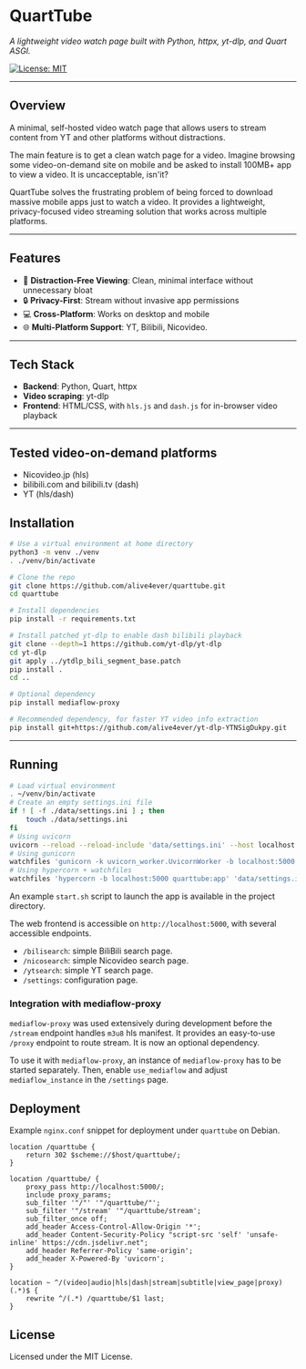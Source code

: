 # QuartTube

*A lightweight video watch page built with Python, httpx, yt-dlp, and Quart ASGI.*

[![License: MIT](https://img.shields.io/badge/License-MIT-yellow.svg)](https://opensource.org/licenses/MIT)

---

## Overview

A minimal, self-hosted video watch page that allows users to stream content from YT and other platforms without distractions.

The main feature is to get a clean watch page for a video. Imagine browsing some video-on-demand site on mobile and be asked to install 100MB+ app to view a video. It is uncacceptable, isn'it?

QuartTube solves the frustrating problem of being forced to download massive mobile apps just to watch a video. It provides a lightweight, privacy-focused video streaming solution that works across multiple platforms.


---

## Features

- 🚀 **Distraction-Free Viewing**: Clean, minimal interface without unnecessary bloat
- 🔒 **Privacy-First**: Stream without invasive app permissions
- 💻 **Cross-Platform**: Works on desktop and mobile
- 🌐 **Multi-Platform Support**: YT, Bilibili, Nicovideo.

---

## Tech Stack

- **Backend**: Python, Quart, httpx
- **Video scraping**: yt-dlp  
- **Frontend**: HTML/CSS, with `hls.js` and `dash.js` for in-browser video playback

---

## Tested video-on-demand platforms

- Nicovideo.jp (hls)
- bilibili.com and bilibili.tv (dash)
- YT (hls/dash)

## Installation

```bash
# Use a virtual environment at home directory
python3 -m venv ./venv
. ./venv/bin/activate

# Clone the repo
git clone https://github.com/alive4ever/quarttube.git
cd quarttube

# Install dependencies
pip install -r requirements.txt

# Install patched yt-dlp to enable dash bilibili playback
git clone --depth=1 https://github.com/yt-dlp/yt-dlp
cd yt-dlp
git apply ../ytdlp_bili_segment_base.patch
pip install .
cd ..

# Optional dependency
pip install mediaflow-proxy

# Recommended dependency, for faster YT video info extraction
pip install git+https://github.com/alive4ever/yt-dlp-YTNSigDukpy.git

```

---

## Running

```bash
# Load virtual environment
. ~/venv/bin/activate
# Create an empty settings.ini file
if ! [ -f ./data/settings.ini ] ; then
    touch ./data/settings.ini
fi
# Using uvicorn
uvicorn --reload --reload-include 'data/settings.ini' --host localhost --port 5000 quarttube:app
# Using gunicorn
watchfiles 'gunicorn -k uvicorn_worker.UvicornWorker -b localhost:5000 quarttube:app' 'data/settings.ini'
# Using hypercorn + watchfiles
watchfiles 'hypercorn -b localhost:5000 quarttube:app' 'data/settings.ini'

```

An example `start.sh` script to launch the app is available in the project directory.

The web frontend is accessible on `http://localhost:5000`, with several accessible endpoints.

- `/bilisearch`: simple BiliBili search page.
- `/nicosearch`: simple Nicovideo search page.
- `/ytsearch`: simple YT search page.
- `/settings`: configuration page.


### Integration with mediaflow-proxy

`mediaflow-proxy` was used extensively during development before the `/stream` endpoint handles `m3u8` hls manifest. It provides an easy-to-use `/proxy` endpoint to route stream. It is now an optional dependency.

To use it with `mediaflow-proxy`, an instance of `mediaflow-proxy` has to be started separately. Then, enable `use_mediaflow` and adjust `mediaflow_instance` in the `/settings` page.

## Deployment

Example `nginx.conf` snippet for deployment under `quarttube` on Debian.

```
location /quarttube {
	return 302 $scheme://$host/quarttube/;
}

location /quarttube/ {
	proxy_pass http://localhost:5000/;
	include proxy_params;
	sub_filter '"/"' '"/quarttube/"';
	sub_filter '"/stream' '"/quarttube/stream';
	sub_filter_once off;
	add_header Access-Control-Allow-Origin '*';
	add_header Content-Security-Policy "script-src 'self' 'unsafe-inline' https://cdn.jsdelivr.net";
	add_header Referrer-Policy 'same-origin';
	add_header X-Powered-By 'uvicorn';
}

location ~ ^/(video|audio|hls|dash|stream|subtitle|view_page|proxy)(.*)$ {
	rewrite ^/(.*) /quarttube/$1 last;
}

```


## License

Licensed under the MIT License.

